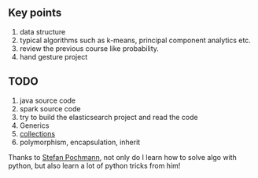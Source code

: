 
## Key points
1. data structure
2. typical algorithms such as k-means, principal component analytics etc.
3. review the previous course like probability.
4. hand gesture project

## TODO
1. java source code
2. spark source code
3. try to build the elasticsearch project and read the code
4. Generics
5. [collections](http://www.vogella.com/tutorials/JavaCollections/article.html#exercise_javacollections)
6. polymorphism, encapsulation, inherit


Thanks to [Stefan Pochmann](https://leetcode.com/stefanpochmann/), not only do I learn how to solve algo with python, but also learn a lot of python tricks from him!